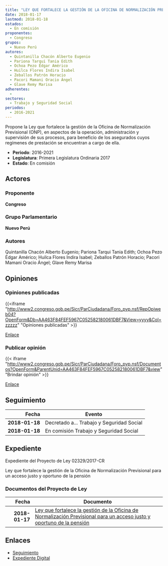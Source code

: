 ```yaml
---
title: "LEY QUE FORTALECE LA GESTIÓN DE LA OFICINA DE NORMALIZACIÓN PREVISIONAL PARA UN ACCESO JUSTO Y OPORTUNO DE LA PENSIÓN"
date: 2018-01-17
lastmod: 2018-01-18
estados: 
  - En comisión
proponentes: 
  - Congreso
grupos: 
  - Nuevo Perú
autores: 
  - Quintanilla Chacón Alberto Eugenio
  - Pariona Tarqui Tania Edith
  - Ochoa Pezo Édgar Américo
  - Huilca Flores Indira Isabel
  - Zeballos Patrón Horacio
  - Pacori Mamani Oracio Ángel
  - Glave Remy Marisa
adherentes: 
  - 
sectores: 
  - Trabajo y Seguridad Social
periodos: 
  - 2016-2021
---
```


Propone la Ley que fortalece la gestión de la Oficina de Normalización Previsional (ONP), en aspectos de la operación, administración y supervisión de sus procesos, para beneficio de los asegurados cuyos regímenes de prestación se encuentran a cargo de ella.

- **Periodo**: 2016-2021
- **Legislatura**: Primera Legislatura Ordinaria 2017
- **Estado**: En comisión

## Actores

### Proponente

**Congreso**

### Grupo Parlamentario

**Nuevo Perú**

### Autores

Quintanilla Chacón Alberto Eugenio; Pariona Tarqui Tania Edith; Ochoa Pezo Édgar Américo; Huilca Flores Indira Isabel; Zeballos Patrón Horacio; Pacori Mamani Oracio Ángel; Glave Remy Marisa


## Opiniones

### Opiniones publicadas

{{<iframe "http://www2.congreso.gob.pe/Sicr/ParCiudadana/Foro_pvp.nsf/RepOpiweb04?OpenForm&Db=AA463F84FEF5967C052582180061DBF7&View=yyyy&Col=zzzzz" "Opiniones publicadas" >}}

[Enlace](http://www2.congreso.gob.pe/Sicr/ParCiudadana/Foro_pvp.nsf/RepOpiweb04?OpenForm&Db=AA463F84FEF5967C052582180061DBF7&View=yyyy&Col=zzzzz)
### Publicar opinión

{{< iframe "http://www2.congreso.gob.pe/Sicr/ParCiudadana/Foro_pvp.nsf/Documentos?OpenForm&ParentUnid=AA463F84FEF5967C052582180061DBF7&view" "Brindar opinión" >}}

[Enlace](http://www2.congreso.gob.pe/Sicr/ParCiudadana/Foro_pvp.nsf/Documentos?OpenForm&ParentUnid=AA463F84FEF5967C052582180061DBF7&view)

## Seguimiento

| Fecha | Evento |
|------:|--------|
| **2018-01-18** | Decretado a... Trabajo y Seguridad Social|
| **2018-01-18** | En comisión Trabajo y Seguridad Social|


## Expediente

Expediente del Proyecto de Ley 02329/2017-CR

Ley que fortalece la gestión de la Oficina de Normalización Previsional para un acceso justo y oportuno de la pensión


### Documentos del Proyecto de Ley

| Fecha | Documento |
|------:|--------|
| **2018-01-17** | [Ley que fortalece la gestión de la Oficina de Normalización Previsional para un acceso justo y oportuno de la pensión](http://www.leyes.congreso.gob.pe/Documentos/2016_2021/Proyectos_de_Ley_y_de_Resoluciones_Legislativas/PL0232920180117.PDF) |

## Enlaces 

- [Seguimiento](http://www2.congreso.gob.pehttp://www2.congreso.gob.pe/Sicr/TraDocEstProc/CLProLey2016.nsf/f7fff46988ca05b1052578e100829cc7/2b273707e8117b7105258218005b1fbc?OpenDocument)
- [Expediente Digital](http://www2.congreso.gob.pehttp://www2.congreso.gob.pe/Sicr/TraDocEstProc/CLProLey2016.nsf/f7fff46988ca05b1052578e100829cc7/2b273707e8117b7105258218005b1fbc?OpenDocument&Click=05257FB7005EB655.eb71d0cf91d8294e05256cdf006b5706/$Body/0.1C6C)
